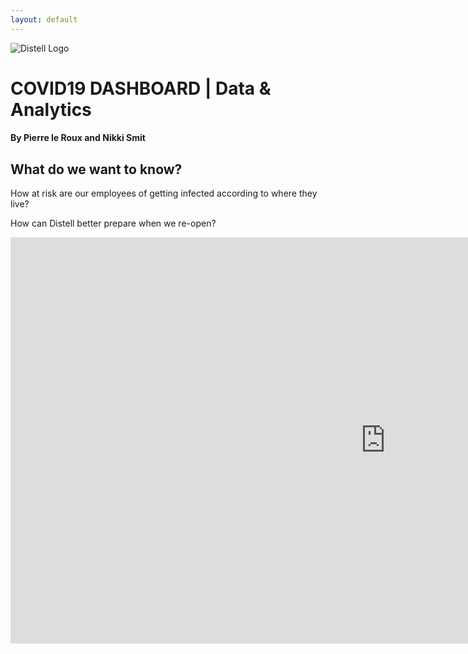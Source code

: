 ```yaml
---
layout: default
---
```

  <style>
    p{
     align=”justify”;
    }
 </style>
 
 
<img src="download.png" alt="Distell Logo">
<h1> 
COVID19 DASHBOARD | Data & Analytics
</h1> 
<h4> By Pierre le Roux and Nikki Smit </h4>

<h2> 
What do we want to know?  <br>
</h2> 

<p>How at risk are our employees of getting infected according to where they live?

How can Distell better prepare when we re-open? <br> </p>


<iframe seamless frameborder="0" src="https://public.tableau.com/views/BrooklynAnalysis-Map/BrooklynStreets?:display_count=y&publish=yes&:origin=viz_share_link:showVizHome=no&:embed=true" width = '1200' height = '650' scrolling='yes' ></iframe> 

<p> 




</p>




 




